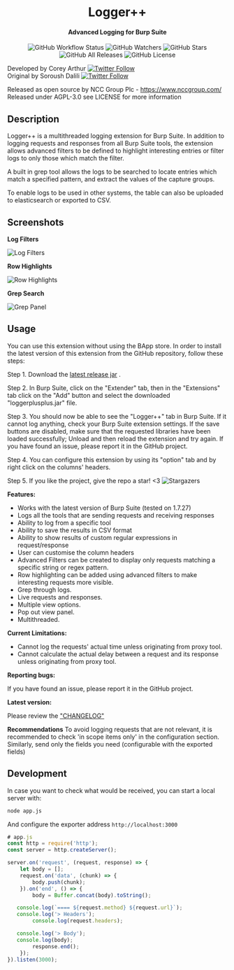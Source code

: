<h1 align="center">Logger++</h1>
<h4 align="center">Advanced Logging for Burp Suite</h4>
<p align="center">
  <img src="https://img.shields.io/github/workflow/status/nccgroup/LoggerPlusPlus/Java%20CI%20with%20Gradle?style=for-the-badge" alt="GitHub Workflow Status">
  <img src="https://img.shields.io/github/watchers/nccgroup/LoggerPlusPlus?label=Watchers&style=for-the-badge" alt="GitHub Watchers">
  <img src="https://img.shields.io/github/stars/nccgroup/LoggerPlusPlus?style=for-the-badge" alt="GitHub Stars">
  <img src="https://img.shields.io/github/downloads/nccgroup/LoggerPlusPlus/total?style=for-the-badge" alt="GitHub All Releases">
  <img src="https://img.shields.io/github/license/nccgroup/LoggerPlusPlus?style=for-the-badge" alt="GitHub License">
</p>

Developed by Corey Arthur  [![Twitter Follow](https://img.shields.io/twitter/follow/CoreyD97?style=social)](https://twitter.com/coreyd97/)  
Original by Soroush Dalili  [![Twitter Follow](https://img.shields.io/twitter/follow/irsdl?style=social)](https://twitter.com/irsdl/)

Released as open source by NCC Group Plc - https://www.nccgroup.com/  
Released under AGPL-3.0 see LICENSE for more information  

Description
----

Logger++ is a multithreaded logging extension for Burp Suite. In addition to logging requests and responses from all Burp Suite tools, the extension allows advanced filters to be defined to highlight interesting entries or filter logs to only those which match the filter.

A built in grep tool allows the logs to be searched to locate entries which match a specified pattern, and extract the values of the capture groups.

To enable logs to be used in other systems, the table can also be uploaded to elasticsearch or exported to CSV.


Screenshots
----------------------

<b>Log Filters</b>

![Log Filters](images/filters.png)

<b>Row Highlights</b>

![Row Highlights](images/colorfilters.png)

<b>Grep Search</b>

![Grep Panel](images/grep.png)


Usage
----
You can use this extension without using the BApp store. In order to install the latest version of this extension from the GitHub repository, follow these steps:

Step 1. Download the [latest release jar](https://github.com/nccgroup/LoggerPlusPlus/releases/latest) .

Step 2. In Burp Suite, click on the "Extender" tab, then in the "Extensions" tab click on the "Add" button and select the downloaded "loggerplusplus.jar" file.

Step 3. You should now be able to see the "Logger++" tab in Burp Suite. If it cannot log anything, check your Burp Suite extension settings. If the save buttons are disabled, make sure that the requested libraries have been loaded successfully; Unload and then reload the extension and try again. If you have found an issue, please report it in the GitHub project.

Step 4. You can configure this extension by using its "option" tab and by right click on the columns' headers.

Step 5. If you like the project, give the repo a star! <3
![Stargazers](https://starchart.cc/nccgroup/LoggerPlusPlus.svg)

<b>Features:</b>

- Works with the latest version of Burp Suite (tested on 1.7.27)
- Logs all the tools that are sending requests and receiving responses
- Ability to log from a specific tool
- Ability to save the results in CSV format
- Ability to show results of custom regular expressions in request/response
- User can customise the column headers
- Advanced Filters can be created to display only requests matching a specific string or regex pattern.
- Row highlighting can be added using advanced filters to make interesting requests more visible.
- Grep through logs.
- Live requests and responses.
- Multiple view options.
- Pop out view panel.
- Multithreaded.

<b>Current Limitations:</b>

- Cannot log the requests' actual time unless originating from proxy tool.
- Cannot calculate the actual delay between a request and its response unless originating from proxy tool.

<b>Reporting bugs:</b>

If you have found an issue, please report it in the GitHub project.

<b>Latest version:</b>

Please review the ["CHANGELOG"](CHANGELOG)

<b>Recommendations</b>
To avoid logging requests that are not relevant, it is recommended to check 'in scope items only' in the configuration section.
Similarly, send only the fields you need (configurable with the exported fields)

Development
----------
 In case you want to check what would be received, you can start a local server with:

 ```bash
 node app.js
 ```

 And configure the exporter address `http://localhost:3000`

 ```javascript
 # app.js
 const http = require('http');
 const server = http.createServer();

 server.on('request', (request, response) => {
     let body = [];
     request.on('data', (chunk) => {
         body.push(chunk);
     }).on('end', () => {
         body = Buffer.concat(body).toString();

 	console.log(`==== ${request.method} ${request.url}`);
 	console.log('> Headers');
         console.log(request.headers);

 	console.log('> Body');
 	console.log(body);
         response.end();
     });
 }).listen(3000);
 ```